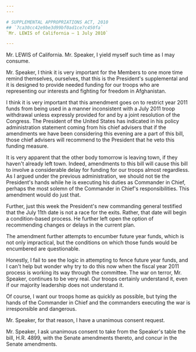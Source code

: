 ```yaml
---
---

# SUPPLEMENTAL APPROPRIATIONS ACT, 2010
## `7ca30cc42e9be3d99bf0ad1ce7c450fa`
`Mr. LEWIS of California — 1 July 2010`

---
```



Mr. LEWIS of California. Mr. Speaker, I yield myself such time as I 
may consume.

Mr. Speaker, I think it is very important for the Members to one more 
time remind themselves, ourselves, that this is the President's 
supplemental and it is designed to provide needed funding for our 
troops who are representing our interests and fighting for freedom in 
Afghanistan.

I think it is very important that this amendment goes on to restrict 
year 2011 funds from being used in a manner inconsistent with a July 
2011 troop withdrawal unless expressly provided for and by a joint 
resolution of the Congress. The President of the United States has 
indicated in his policy administration statement coming from his chief 
advisers that if the amendments we have been considering this evening 
are a part of this bill, those chief advisers will recommend to the 
President that he veto this funding measure.

It is very apparent that the other body tomorrow is leaving town, if 
they haven't already left town. Indeed, amendments to this bill will 
cause this bill to involve a considerable delay for funding for our 
troops almost regardless. As I argued under the previous 
administration, we should not tie the President's hands while he is 
executing his duties as Commander in Chief, perhaps the most solemn of 
the Commander in Chief's responsibilities. This amendment would do just 
that.

Further, just this week the President's new commanding general 
testified that the July 11th date is not a race for the exits. Rather, 
that date will begin a condition-based process. He further left open 
the option of recommending changes or delays in the current plan.

The amendment further attempts to encumber future year funds, which 
is not only impractical, but the conditions on which those funds would 
be encumbered are questionable.

Honestly, I fail to see the logic in attempting to fence future year 
funds, and I can't help but wonder why try to do this now when the 
fiscal year 2011 process is working its way through the committee. The 
war on terror, Mr. Speaker, continues to be very real. Our troops 
certainly understand it, even if our majority leadership does not 
understand it.

Of course, I want our troops home as quickly as possible, but tying 
the hands of the Commander in Chief and the commanders executing the 
war is irresponsible and dangerous.

Mr. Speaker, for that reason, I have a unanimous consent request.

Mr. Speaker, I ask unanimous consent to take from the Speaker's table 
the bill, H.R. 4899, with the Senate amendments thereto, and concur in 
the Senate amendments.